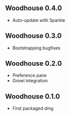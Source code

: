 ## Woodhouse 0.4.0

 * Auto-update with Sparkle

## Woodhouse 0.3.0

 * Bootstrapping bugfixes

## Woodhouse 0.2.0

 * Preference pane
 * Growl integration

## Woodhouse 0.1.0

 * First packaged dmg
